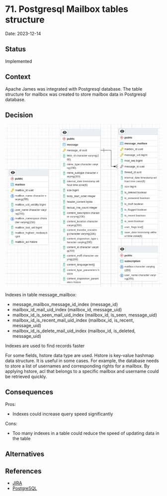 # 71.  Postgresql Mailbox tables structure

Date: 2023-12-14

## Status

Implemented

## Context

Apache James was integrated with Postgresql database. The table structure for mailbox was created to store mailbox data in Postgresql database.

## Decision

![diagram for mailbox tables](img/adr-71-mailbox-table-diagram.png)

Indexes in table message_mailbox: 
- message_mailbox_message_id_index (message_id)
- mailbox_id_mail_uid_index (mailbox_id, message_uid)
- mailbox_id_is_seen_mail_uid_index (mailbox_id, is_seen, message_uid)
- mailbox_id_is_recent_mail_uid_index (mailbox_id, is_recent, message_uid)
- mailbox_id_is_delete_mail_uid_index (mailbox_id, is_deleted, message_uid)

Indexes are used to find records faster

For some fields, hstore data type are used. Hstore is key-value hashmap data structure. It is useful in some cases. For example, the database needs to store a list of usernames and corresponding rights for a mailbox. By applying hstore, acl that belongs to a specific mailbox and username could be retrieved quickly.

## Consequences

Pros:
- Indexes could increase query speed significantly

Cons:
- Too many indexes in a table could reduce the speed of updating data in the table

## Alternatives

## References

- [JIRA](https://issues.apache.org/jira/browse/JAMES-2586)
- [PostgreSQL](https://www.postgresql.org/)



